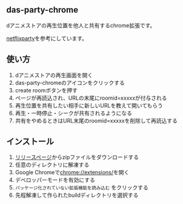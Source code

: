 ## das-party-chrome

dアニメストアの再生位置を他人と共有するchrome拡張です。

[netflixparty](https://github.com/netflixparty1/netflixparty-chrome)を参考にしています。

## 使い方

1. dアニメストアの再生画面を開く
1. das-party-chromeのアイコンをクリックする
1. create roomボタンを押す
1. ページが再読込され、URLの末尾にroomid=xxxxxが付与される
1. 再生位置を共有したい相手に新しいURLを教えて開いてもらう
1. 再生・一時停止・シークが共有されるようになる
1. 共有をやめるときはURL末尾のroomid=xxxxxを削除して再読込する

## インストール

1. [リリースページ](https://github.com/chao7150/das-party-chrome/releases/latest)からzipファイルをダウンロードする
1. 任意のディレクトリに解凍する
1. Google Chromeで[chrome://extensions/](chrome://extensions/)を開く
1. デベロッパーモードを有効にする
1. `パッケージ化されていない拡張機能を読み込む` をクリックする
1. 先程解凍して作られたbuildディレクトリを選択する

